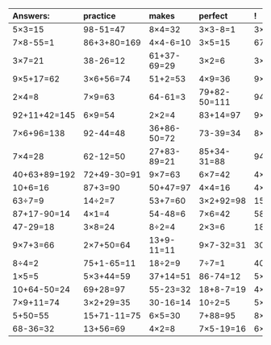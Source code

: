 | Answers: | practice | makes | perfect | ! |
| :--- | :--- | :--- | :--- | :--- |
| 5×3=15 | 98-51=47 | 8×4=32 | 3×3-8=1 | 3×9+21=48 | 
| 7×8-55=1 | 86+3+80=169 | 4×4-6=10 | 3×5=15 | 67+11=78 | 
| 3×7=21 | 38-26=12 | 61+37-69=29 | 3×2=6 | 3×8+33=57 | 
| 9×5+17=62 | 3×6+56=74 | 51+2=53 | 4×9=36 | 9×2-6=12 | 
| 2×4=8 | 7×9=63 | 64-61=3 | 79+82-50=111 | 94-87=7 | 
| 92+11+42=145 | 6×9=54 | 2×2=4 | 83+14=97 | 9×9=81 | 
| 7×6+96=138 | 92-44=48 | 36+86-50=72 | 73-39=34 | 8×2=16 | 
| 7×4=28 | 62-12=50 | 27+83-89=21 | 85+34-31=88 | 94-34=60 | 
| 40+63+89=192 | 72+49-30=91 | 9×7=63 | 6×7=42 | 4×7=28 | 
| 10+6=16 | 87+3=90 | 50+47=97 | 4×4=16 | 4×8=32 | 
| 63÷7=9 | 14÷2=7 | 53+7=60 | 3×2+92=98 | 15+3=18 | 
| 87+17-90=14 | 4×1=4 | 54-48=6 | 7×6=42 | 58+23+57=138 | 
| 47-29=18 | 3×8=24 | 8÷2=4 | 2×3=6 | 18÷6=3 | 
| 9×7+3=66 | 2×7+50=64 | 13+9-11=11 | 9×7-32=31 | 30+9-12=27 | 
| 8÷4=2 | 75+1-65=11 | 18÷2=9 | 7÷7=1 | 40+88-61=67 | 
| 1×5=5 | 5×3+44=59 | 37+14=51 | 86-74=12 | 5×5-22=3 | 
| 10+64-50=24 | 69+28=97 | 55-23=32 | 18+8-7=19 | 4×3=12 | 
| 7×9+11=74 | 3×2+29=35 | 30-16=14 | 10÷2=5 | 5×7=35 | 
| 5+50=55 | 15+71-11=75 | 6×5=30 | 7+88=95 | 8×6=48 | 
| 68-36=32 | 13+56=69 | 4×2=8 | 7×5-19=16 | 6×8=48 | 
